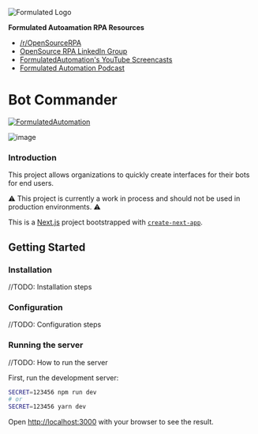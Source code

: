 ![Formulated Logo](https://www.formulatedautomation.com/wp-content/uploads/2020/07/Subtract-660x20-1.svg)


**Formulated Autoamation RPA Resources**


-   [/r/OpenSourceRPA](https://reddit.com/r/OpenSourceRPA)
-   [OpenSource RPA LinkedIn
    Group](https://www.linkedin.com/groups/12366622/)
-   [FormulatedAutomation's YouTube
    Screencasts](https://www.youtube.com/channel/UC_IMgIFlNBG94Vm8tNCNeUQ)
-   [Formulated Automation Podcast](https://www.formulatedautomation.com/category/podcast/)


# Bot Commander

[![FormulatedAutomation](https://circleci.com/gh/FormulatedAutomation/Profiler.svg?style=shield)](https://app.circleci.com/pipelines/github/FormulatedAutomation/Profiler)

![image](https://user-images.githubusercontent.com/2868/95122864-20c39000-071f-11eb-86c8-63820b013ae4.png)

### Introduction

This project allows organizations to quickly create interfaces for
their bots for end users.

⚠️ This project is currently a work in process and should not be used in
production environments. ⚠️

This is a [Next.js](https://nextjs.org/) project bootstrapped with [`create-next-app`](https://github.com/vercel/next.js/tree/canary/packages/create-next-app).

## Getting Started

### Installation

//TODO: Installation steps

### Configuration

//TODO: Configuration steps

### Running the server

//TODO: How to run the server

First, run the development server:

```bash
SECRET=123456 npm run dev
# or
SECRET=123456 yarn dev
```

Open [http://localhost:3000](http://localhost:3000) with your browser to see the result.